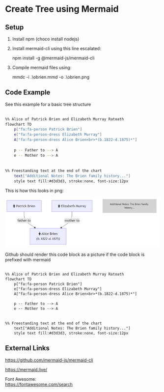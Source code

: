 # Create Tree using Mermaid

## Setup

1. Install npm (choco install nodejs)

2. Install mermaid-cli using this line escalated:
 

    npm install -g @mermaid-js/mermaid-cli

3. Compile mermaid files using:


    mmdc -i .\obrien.mmd -o .\obrien.png


## Code Example

See this example for a basic tree structure


```bash

%% Alice of Patrick Brien and Elizabeth Murray Ratoath
flowchart TD
    p["fa:fa-person Patrick Brien"]
    e["fa:fa-person-dress Elizabeth Murray"]
    A["fa:fa-person-dress Alice Brien<br>*(b.1822-d.1875)*"]

    p -- Father to --> A
    e -- Mother to --> A


%% Freestanding text at the end of the chart
    text["Additional Notes: The Brien family history..."]
    style text fill:#d3d3d3, stroke:none, font-size:12px

``` 

This is how this looks in png:

![O'Brien Family Tree](obrien.png)


Github should render this code block as a picture if the code block is prefixed with mermaid <br>

```mermaid

%% Alice of Patrick Brien and Elizabeth Murray Ratoath
flowchart TD
    p["fa:fa-person Patrick Brien"]
    e["fa:fa-person-dress Elizabeth Murray"]
    A["fa:fa-person-dress Alice Brien<br>*(b.1822-d.1875)*"]

    p -- Father to --> A
    e -- Mother to --> A


%% Freestanding text at the end of the chart
    text["Additional Notes: The Brien family history..."]
    style text fill:#d3d3d3, stroke:none, font-size:12px

``` 






## External Links

https://github.com/mermaid-js/mermaid-cli


https://mermaid.live/

Font Awesome:<br>
https://fontawesome.com/search

